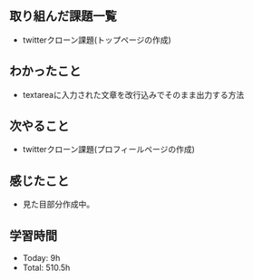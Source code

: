 ## 取り組んだ課題一覧
- twitterクローン課題(トップページの作成)
## わかったこと
- textareaに入力された文章を改行込みでそのまま出力する方法
## 次やること
- twitterクローン課題(プロフィールページの作成)
## 感じたこと
- 見た目部分作成中。
## 学習時間
- Today: 9h
- Total: 510.5h